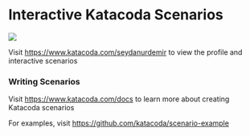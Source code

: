 # Interactive Katacoda Scenarios

[![](http://shields.katacoda.com/katacoda/seydanurdemir/count.svg)](https://www.katacoda.com/seydanurdemir "Get your profile on Katacoda.com")

Visit https://www.katacoda.com/seydanurdemir to view the profile and interactive scenarios

### Writing Scenarios
Visit https://www.katacoda.com/docs to learn more about creating Katacoda scenarios

For examples, visit https://github.com/katacoda/scenario-example
